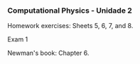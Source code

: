### Computational Physics - Unidade 2

Homework exercises: Sheets 5, 6, 7, and 8.

Exam 1

Newman's book: Chapter 6.
